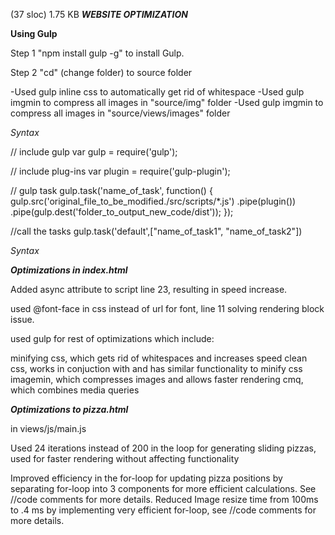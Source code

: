 (37 sloc)  1.75 KB
*******WEBSITE OPTIMIZATION*******


****Using Gulp****


Step 1
"npm install gulp -g" to install Gulp.

Step 2
"cd" (change folder) to source folder

-Used gulp inline css to automatically get rid of whitespace
-Used gulp imgmin to compress all images in "source/img" folder
-Used gulp imgmin to compress all images in "source/views/images" folder



*Syntax*

// include gulp
var gulp = require('gulp');

// include plug-ins
var plugin = require('gulp-plugin');

// gulp task
gulp.task('name_of_task', function() {
  gulp.src('original_file_to_be_modified./src/scripts/*.js')
    .pipe(plugin())
    .pipe(gulp.dest('folder_to_output_new_code/dist'));
});

//call the tasks
gulp.task('default',["name_of_task1", "name_of_task2"])

*Syntax*



***Optimizations in index.html***

Added async attribute to script line 23, resulting in speed increase.

used @font-face in css instead of url for font, line 11 solving rendering block issue.

used gulp for rest of optimizations which include:

minifying css, which gets rid of whitespaces and increases speed
clean css, works in conjuction with and has similar functionality to minify css
imagemin, which compresses images and allows faster rendering
cmq, which combines media queries

***Optimizations to pizza.html***

in views/js/main.js

Used 24 iterations instead of 200 in the loop for generating sliding pizzas, used for faster rendering without affecting functionality

Improved efficiency in the for-loop for updating pizza positions by separating for-loop into 3 components for more efficient calculations. See //code comments for more details.
Reduced Image resize time from 100ms to .4 ms by implementing very efficient for-loop, see
//code comments for more details.
